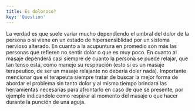 ```yaml
---
title: Es doloroso?
key: 'Question'
---
```

La verdad es que suele variar mucho dependiendo el umbral del dolor de la persona o si viene en un estado de hipersensiblidad por un sistema nervioso alterado. En cuanto a la acupuntura en promedio son más las personas que refieren no sentir dolor o que es muy poco. En cuanto al masaje dependerá casi siempre de cuanto la persona se puede relajar, que tan tenso está, como maneje su respiración (esto si es un masaje terapeutico, de ser un masaje relajante no debería doler nada).
Importante mencionar que el terapeuta siempre tratar de buscar la mejor forma de abordar el problema sin tanto dolor y al mismo tiempo brindará las herramientas necesarias para afrontarlo en caso de que se presente, por ejemplo indicandole como respirar al momento del masaje o que hacer durante la punción de una aguja.
